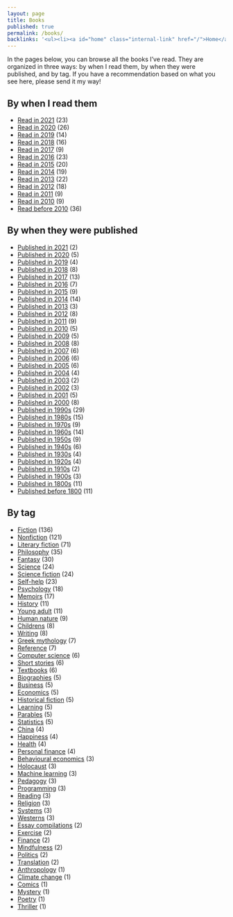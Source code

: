 ```yaml
---
layout: page
title: Books
published: true
permalink: /books/
backlinks: '<ul><li><a id="home" class="internal-link" href="/">Home</a></li></ul>'
---
```


In the pages below, you can browse all the books I’ve read. They are organized in three ways: by when I read them, by when they were published, and by tag. If you have a recommendation based on what you see here, please send it my way!

## By when I read them

* <a id="books-read-in-2021" class="internal-link" href="/books-read-in-2021/">Read in 2021</a> (23)
* <a id="books-read-in-2020" class="internal-link" href="/books-read-in-2020/">Read in 2020</a> (26)
* <a id="books-read-in-2019" class="internal-link" href="/books-read-in-2019/">Read in 2019</a> (14)
* <a id="books-read-in-2018" class="internal-link" href="/books-read-in-2018/">Read in 2018</a> (16)
* <a id="books-read-in-2017" class="internal-link" href="/books-read-in-2017/">Read in 2017</a> (9)
* <a id="books-read-in-2016" class="internal-link" href="/books-read-in-2016/">Read in 2016</a> (23)
* <a id="books-read-in-2015" class="internal-link" href="/books-read-in-2015/">Read in 2015</a> (20)
* <a id="books-read-in-2014" class="internal-link" href="/books-read-in-2014/">Read in 2014</a> (19)
* <a id="books-read-in-2013" class="internal-link" href="/books-read-in-2013/">Read in 2013</a> (22)
* <a id="books-read-in-2012" class="internal-link" href="/books-read-in-2012/">Read in 2012</a> (18)
* <a id="books-read-in-2011" class="internal-link" href="/books-read-in-2011/">Read in 2011</a> (9)
* <a id="books-read-in-2010" class="internal-link" href="/books-read-in-2010/">Read in 2010</a> (9)
* <a id="books-read-before-2010" class="internal-link" href="/books-read-before-2010/">Read before 2010</a> (36)


## By when they were published

* <a id="books-published-in-2021" class="internal-link" href="/books-published-in-2021/">Published in 2021</a> (2)
* <a id="books-published-in-2020" class="internal-link" href="/books-published-in-2020/">Published in 2020</a> (5)
* <a id="books-published-in-2019" class="internal-link" href="/books-published-in-2019/">Published in 2019</a> (4)
* <a id="books-published-in-2018" class="internal-link" href="/books-published-in-2018/">Published in 2018</a> (8)
* <a id="books-published-in-2017" class="internal-link" href="/books-published-in-2017/">Published in 2017</a> (13)
* <a id="books-published-in-2016" class="internal-link" href="/books-published-in-2016/">Published in 2016</a> (7)
* <a id="books-published-in-2015" class="internal-link" href="/books-published-in-2015/">Published in 2015</a> (9)
* <a id="books-published-in-2014" class="internal-link" href="/books-published-in-2014/">Published in 2014</a> (14)
* <a id="books-published-in-2013" class="internal-link" href="/books-published-in-2013/">Published in 2013</a> (3)
* <a id="books-published-in-2012" class="internal-link" href="/books-published-in-2012/">Published in 2012</a> (8)
* <a id="books-published-in-2011" class="internal-link" href="/books-published-in-2011/">Published in 2011</a> (9)
* <a id="books-published-in-2010" class="internal-link" href="/books-published-in-2010/">Published in 2010</a> (5)
* <a id="books-published-in-2009" class="internal-link" href="/books-published-in-2009/">Published in 2009</a> (5)
* <a id="books-published-in-2008" class="internal-link" href="/books-published-in-2008/">Published in 2008</a> (8)
* <a id="books-published-in-2007" class="internal-link" href="/books-published-in-2007/">Published in 2007</a> (6)
* <a id="books-published-in-2006" class="internal-link" href="/books-published-in-2006/">Published in 2006</a> (6)
* <a id="books-published-in-2005" class="internal-link" href="/books-published-in-2005/">Published in 2005</a> (6)
* <a id="books-published-in-2004" class="internal-link" href="/books-published-in-2004/">Published in 2004</a> (4)
* <a id="books-published-in-2003" class="internal-link" href="/books-published-in-2003/">Published in 2003</a> (2)
* <a id="books-published-in-2002" class="internal-link" href="/books-published-in-2002/">Published in 2002</a> (3)
* <a id="books-published-in-2001" class="internal-link" href="/books-published-in-2001/">Published in 2001</a> (5)
* <a id="books-published-in-2000" class="internal-link" href="/books-published-in-2000/">Published in 2000</a> (8)
* <a id="books-published-in-1990s" class="internal-link" href="/books-published-in-1990s/">Published in 1990s</a> (29)
* <a id="books-published-in-1980s" class="internal-link" href="/books-published-in-1980s/">Published in 1980s</a> (15)
* <a id="books-published-in-1970s" class="internal-link" href="/books-published-in-1970s/">Published in 1970s</a> (9)
* <a id="books-published-in-1960s" class="internal-link" href="/books-published-in-1960s/">Published in 1960s</a> (14)
* <a id="books-published-in-1950s" class="internal-link" href="/books-published-in-1950s/">Published in 1950s</a> (9)
* <a id="books-published-in-1940s" class="internal-link" href="/books-published-in-1940s/">Published in 1940s</a> (6)
* <a id="books-published-in-1930s" class="internal-link" href="/books-published-in-1930s/">Published in 1930s</a> (4)
* <a id="books-published-in-1920s" class="internal-link" href="/books-published-in-1920s/">Published in 1920s</a> (4)
* <a id="books-published-in-1910s" class="internal-link" href="/books-published-in-1910s/">Published in 1910s</a> (2)
* <a id="books-published-in-1900s" class="internal-link" href="/books-published-in-1900s/">Published in 1900s</a> (3)
* <a id="books-published-in-1800s" class="internal-link" href="/books-published-in-1800s/">Published in 1800s</a> (11)
* <a id="books-published-before-1800" class="internal-link" href="/books-published-before-1800/">Published before 1800</a> (11)


## By tag

* <a id="books-tag-fiction" class="internal-link" href="/books-tag-fiction/">Fiction</a> (136)
* <a id="books-tag-nonfiction" class="internal-link" href="/books-tag-nonfiction/">Nonfiction</a> (121)
* <a id="books-tag-literary-fiction" class="internal-link" href="/books-tag-literary-fiction/">Literary fiction</a> (71)
* <a id="books-tag-philosophy" class="internal-link" href="/books-tag-philosophy/">Philosophy</a> (35)
* <a id="books-tag-fantasy" class="internal-link" href="/books-tag-fantasy/">Fantasy</a> (30)
* <a id="books-tag-science" class="internal-link" href="/books-tag-science/">Science</a> (24)
* <a id="books-tag-science-fiction" class="internal-link" href="/books-tag-science-fiction/">Science fiction</a> (24)
* <a id="books-tag-self-help" class="internal-link" href="/books-tag-self-help/">Self-help</a> (23)
* <a id="books-tag-psychology" class="internal-link" href="/books-tag-psychology/">Psychology</a> (18)
* <a id="books-tag-memoirs" class="internal-link" href="/books-tag-memoirs/">Memoirs</a> (17)
* <a id="books-tag-history" class="internal-link" href="/books-tag-history/">History</a> (11)
* <a id="books-tag-young-adult" class="internal-link" href="/books-tag-young-adult/">Young adult</a> (11)
* <a id="books-tag-human-nature" class="internal-link" href="/books-tag-human-nature/">Human nature</a> (9)
* <a id="books-tag-childrens" class="internal-link" href="/books-tag-childrens/">Childrens</a> (8)
* <a id="books-tag-writing" class="internal-link" href="/books-tag-writing/">Writing</a> (8)
* <a id="books-tag-greek-mythology" class="internal-link" href="/books-tag-greek-mythology/">Greek mythology</a> (7)
* <a id="books-tag-reference" class="internal-link" href="/books-tag-reference/">Reference</a> (7)
* <a id="books-tag-computer-science" class="internal-link" href="/books-tag-computer-science/">Computer science</a> (6)
* <a id="books-tag-short-stories" class="internal-link" href="/books-tag-short-stories/">Short stories</a> (6)
* <a id="books-tag-textbooks" class="internal-link" href="/books-tag-textbooks/">Textbooks</a> (6)
* <a id="books-tag-biographies" class="internal-link" href="/books-tag-biographies/">Biographies</a> (5)
* <a id="books-tag-business" class="internal-link" href="/books-tag-business/">Business</a> (5)
* <a id="books-tag-economics" class="internal-link" href="/books-tag-economics/">Economics</a> (5)
* <a id="books-tag-historical-fiction" class="internal-link" href="/books-tag-historical-fiction/">Historical fiction</a> (5)
* <a id="books-tag-learning" class="internal-link" href="/books-tag-learning/">Learning</a> (5)
* <a id="books-tag-parables" class="internal-link" href="/books-tag-parables/">Parables</a> (5)
* <a id="books-tag-statistics" class="internal-link" href="/books-tag-statistics/">Statistics</a> (5)
* <a id="books-tag-china" class="internal-link" href="/books-tag-china/">China</a> (4)
* <a id="books-tag-happiness" class="internal-link" href="/books-tag-happiness/">Happiness</a> (4)
* <a id="books-tag-health" class="internal-link" href="/books-tag-health/">Health</a> (4)
* <a id="books-tag-personal-finance" class="internal-link" href="/books-tag-personal-finance/">Personal finance</a> (4)
* <a id="books-tag-behavioural-economics" class="internal-link" href="/books-tag-behavioural-economics/">Behavioural economics</a> (3)
* <a id="books-tag-holocaust" class="internal-link" href="/books-tag-holocaust/">Holocaust</a> (3)
* <a id="books-tag-machine-learning" class="internal-link" href="/books-tag-machine-learning/">Machine learning</a> (3)
* <a id="books-tag-pedagogy" class="internal-link" href="/books-tag-pedagogy/">Pedagogy</a> (3)
* <a id="books-tag-programming" class="internal-link" href="/books-tag-programming/">Programming</a> (3)
* <a id="books-tag-reading" class="internal-link" href="/books-tag-reading/">Reading</a> (3)
* <a id="books-tag-religion" class="internal-link" href="/books-tag-religion/">Religion</a> (3)
* <a id="books-tag-systems" class="internal-link" href="/books-tag-systems/">Systems</a> (3)
* <a id="books-tag-westerns" class="internal-link" href="/books-tag-westerns/">Westerns</a> (3)
* <a id="books-tag-essay-compilations" class="internal-link" href="/books-tag-essay-compilations/">Essay compilations</a> (2)
* <a id="books-tag-exercise" class="internal-link" href="/books-tag-exercise/">Exercise</a> (2)
* <a id="books-tag-finance" class="internal-link" href="/books-tag-finance/">Finance</a> (2)
* <a id="books-tag-mindfulness" class="internal-link" href="/books-tag-mindfulness/">Mindfulness</a> (2)
* <a id="books-tag-politics" class="internal-link" href="/books-tag-politics/">Politics</a> (2)
* <a id="books-tag-translation" class="internal-link" href="/books-tag-translation/">Translation</a> (2)
* <a id="books-tag-anthropology" class="internal-link" href="/books-tag-anthropology/">Anthropology</a> (1)
* <a id="books-tag-climate-change" class="internal-link" href="/books-tag-climate-change/">Climate change</a> (1)
* <a id="books-tag-comics" class="internal-link" href="/books-tag-comics/">Comics</a> (1)
* <a id="books-tag-mystery" class="internal-link" href="/books-tag-mystery/">Mystery</a> (1)
* <a id="books-tag-poetry" class="internal-link" href="/books-tag-poetry/">Poetry</a> (1)
* <a id="books-tag-thriller" class="internal-link" href="/books-tag-thriller/">Thriller</a> (1)


